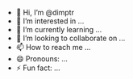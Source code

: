 - 👋 Hi, I’m @dimptr
- 👀 I’m interested in ...
- 🌱 I’m currently learning ...
- 💞️ I’m looking to collaborate on ...
- 📫 How to reach me ...
- 😄 Pronouns: ...
- ⚡ Fun fact: ...

<!---
dimptr/dimptr is a ✨ special ✨ repository because its `README.md` (this file) appears on your GitHub profile.
You can click the Preview link to take a look at your changes.
--->
